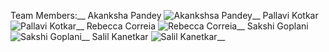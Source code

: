 Team Members:__
Akanksha Pandey ![Akankshsa Pandey](https://github.com/scalableinternetservices/Filmo/blob/master/team_pictures/Akanksha.jpg)__
Pallavi Kotkar ![Pallavi Kotkar](https://github.com/scalableinternetservices/Filmo/blob/master/team_pictures/Pallavi.jpg)__
Rebecca Correia ![Rebecca Correia](https://github.com/scalableinternetservices/Filmo/blob/master/team_pictures/Rebecca.jpg)__
Sakshi Goplani ![Sakshi Goplani](https://github.com/scalableinternetservices/Filmo/blob/master/team_pictures/Sakshi.jpg)__
Salil Kanetkar ![Salil Kanetkar](https://github.com/scalableinternetservices/Filmo/blob/master/team_pictures/Salil.jpg)__
